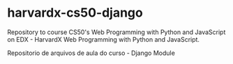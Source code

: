 # harvardx-cs50-django
Repository to course CS50's Web Programming with Python and JavaScript on EDX - HarvardX Web Programming with Python and JavaScript.

Repositorio de arquivos de aula do curso - Django Module
